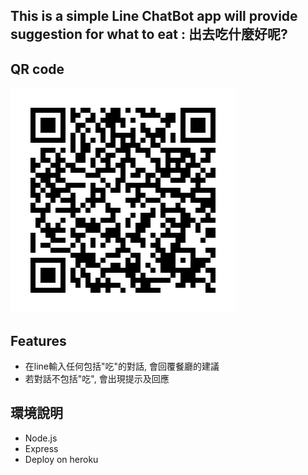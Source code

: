 ## This is a simple Line ChatBot app will provide suggestion for what to eat : 出去吃什麼好呢?

## QR code
![image](https://github.com/lothecode/lineboteatLT/blob/master/QRcode.png?raw=true)


## Features
- 在line輸入任何包括"吃"的對話, 會回覆餐廳的建議
- 若對話不包括"吃", 會出現提示及回應


## 環境說明
- Node.js
- Express
- Deploy on heroku
